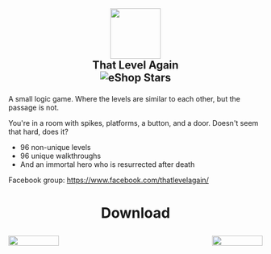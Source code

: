 ## <p align="center"> <img src="https://play-lh.googleusercontent.com/2MCCCXpwDRy6s8Iy-hblQckeREEXcPxrK1W9Z1oCGrtsOF5QF3rAigOTUG4syepsx6s=w240-h480-rw" width="100" height="100" /> <br>That Level Again <br> ![eShop Stars](https://img.shields.io/badge/%E2%AD%90-0.0-lightgrey)
A small logic game. Where the levels are similar to each other, but the passage is not.

You're in a room with spikes, platforms, a button, and a door. Doesn't seem that hard, does it?

* 96 non-unique levels
* 96 unique walkthroughs
* And an immortal hero who is resurrected after death

Facebook group: https://www.facebook.com/thatlevelagain/
# <p align="center"> Download
<img align="left" width="100" height="20" src="https://img.shields.io/badge/buy-99%2C00%20RUB-yellow">
<img align="right" width="100" height="20" src="https://img.shields.io/badge/demo-TLA%20Lite-brightgreen">
